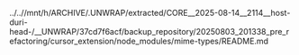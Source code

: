 ../..//mnt/h/ARCHIVE/.UNWRAP/extracted/CORE__2025-08-14__2114__host-duri-head-/__UNWRAP/37cd7f6acf/backup_repository/20250803_201338_pre_refactoring/cursor_extension/node_modules/mime-types/README.md